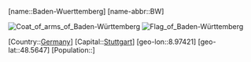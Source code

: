 ﻿---
location: [48.5647,8.97421]
type: State
SpocWebEntityId: 36015
isDeleted: false
Confidential: public
tags:
- geo/State
---
[name::Baden-Wuerttemberg]
[name-abbr::BW]

![Coat_of_arms_of_Baden-Württemberg](geo/Continent/Europe/Germany/Baden-Wuerttemberg/Coat_of_arms_of_Baden-W%C3%BCrttemberg.svg)
![Flag_of_Baden-Württemberg](geo/Continent/Europe/Germany/Baden-Wuerttemberg/Flag_of_Baden-W%C3%BCrttemberg.svg)

[Country::[Germany](geo/Continent/Europe/Germany.md)]
[Capital::[Stuttgart](geo/Continent/Europe/Germany/Baden-Wuerttemberg/Stuttgart.md)]
[geo-lon::8.97421]
[geo-lat::48.5647]
[Population::]

